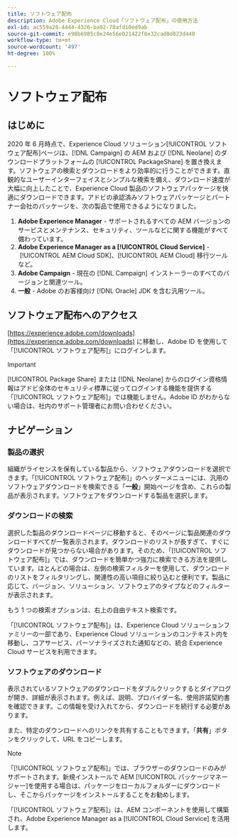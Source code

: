 ```yaml
---
title: ソフトウェア配布
description: Adobe Experience Cloud「ソフトウェア配布」の使用方法
exl-id: ac559a28-4444-4326-ba92-78afd10ed9ab
source-git-commit: e98b6985c8e24e56e021422f8e32cad0d823d440
workflow-type: tm+mt
source-wordcount: '497'
ht-degree: 100%

---
```


# ソフトウェア配布

## はじめに

2020 年 6 月時点で、Experience Cloud ソリューション[!UICONTROL ソフトウェア配布]ページは、[!DNL Campaign] の AEM および [!DNL Neolane] のダウンロードプラットフォームの [!UICONTROL PackageShare] を置き換えます。ソフトウェアの検索とダウンロードをより効率的に行うことができます。直観的なユーザーインターフェイスとシンプルな検索を備え、ダウンロード速度が大幅に向上したことで、Experience Cloud 製品のソフトウェアパッケージを快適にダウンロードできます。アドビの承認済みソフトウェアパッケージとパートナー会社のパッケージを、次の製品で使用できるようになりました。

1. **Adobe Experience Manager** - サポートされるすべての AEM バージョンのサービスとメンテナンス、セキュリティ、ツールなどに関する機能がすべて備わっています。
1. **Adobe Experience Manager as a [!UICONTROL Cloud Service]** - [!UICONTROL AEM Cloud SDK]、[!UICONTROL AEM Cloud] 移行ツールなど。
1. **Adobe Campaign** - 現在の [!DNL Campaign] インストーラーのすべてのバージョンと関連ツール。
1. **一般** - Adobe のお客様向け [!DNL Oracle] JDK を含む汎用ツール。

## ソフトウェア配布へのアクセス

[https://experience.adobe.com/downloads](https://experience.adobe.com/downloads) に移動し、Adobe ID を使用して「[!UICONTROL ソフトウェア配布]」にログインします。

>[!IMPORTANT]
>
>[!UICONTROL Package Share] または [!DNL Neolane] からのログイン資格情報はアドビ全体のセキュリティ標準に従ってログインする機能を提供する「[!UICONTROL ソフトウェア配布]」では機能しません。Adobe ID がわからない場合は、社内のサポート管理者にお問い合わせください。

## ナビゲーション

### 製品の選択

組織がライセンスを保有している製品から、ソフトウェアダウンロードを選択できます。「[!UICONTROL ソフトウェア配布]」のヘッダーメニューには、汎用のソフトウェアダウンロードを検索できる「**一般**」開始ページを含め、これらの製品が表示されます。ソフトウェアをダウンロードする製品を選択します。

### ダウンロードの検索

選択した製品のダウンロードページに移動すると、そのページに製品関連のダウンロードすべてが一覧表示されます。ダウンロードのリストが長すぎて、すぐにダウンロードが見つからない場合があります。そのため、「[!UICONTROL ソフトウェア配布]」では、ダウンロードを簡単かつ強力に検索できる方法を提供しています。ほとんどの場合は、左側の検索フィルターを使用して、ダウンロードのリストをフィルタリングし、関連性の高い項目に絞り込むと便利です。製品に応じて、バージョン、ソリューション、ソフトウェアのタイプなどのフィルターが表示されます。

もう 1 つの検索オプションは、右上の自由テキスト検索です。

「[!UICONTROL ソフトウェア配布]」は、Experience Cloud ソリューションファミリーの一部であり、Experience Cloud ソリューションのコンテキスト内を移動し、コアサービス、パーソナライズされた通知などの、統合 Experience Cloud サービスを利用できます。

### ソフトウェアのダウンロード

表示されているソフトウェアのダウンロードをダブルクリックするとダイアログが開き、詳細が表示されます。例えば、説明、プロバイダー名、使用許諾契約書を確認できます。この情報を受け入れてから、ダウンロードを続行する必要があります。

また、特定のダウンロードへのリンクを共有することもできます。「**共有**」ボタンをクリックして、URL をコピーします。

>[!NOTE]
>
>「[!UICONTROL ソフトウェア配布]」では、ブラウザーのダウンロードのみがサポートされます。新規インストールで AEM [!UICONTROL パッケージマネージャー]を使用する場合は、パッケージをローカルフォルダーにダウンロードし、そこからパッケージをインストールすることをお勧めします。

「[!UICONTROL ソフトウェア配布]」は、AEM コンポーネントを使用して構築され、Adobe Experience Manager as a [!UICONTROL Cloud Service] を活用します。
